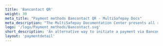 ```yaml
---
title: 'Bancontact QR'
weight: 30
meta_title: "Payment methods Bancontact QR - MultiSafepay Docs"
meta_description: "The MultiSafepay Documentation Center presents all relevant information about our Plugins and API. You can also find support pages for Payment Methods, Tools and General Questions as well as the contact details of our Support and Integration Teams."
logo: '/logo/Payment_methods/Bancontact.svg'
short_description: 'An alternative way to initiate a payment via Bancontact'
layout: 'paymentdetail'
---
```

